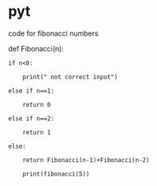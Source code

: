 # pyt
code for fibonacci numbers 


def Fibonacci(n): 

    if n<0: 
    
        print(" not correct input")
        
    else if n==1: 
    
        return 0
        
    else if n==2: 
    
        return 1
        
    else:
    
        return Fibonacci(n-1)+Fibonacci(n-2)
        
        print(fibonacci(5))
